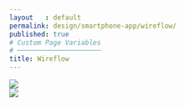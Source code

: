 ```yaml
---
layout   : default
permalink: design/smartphone-app/wireflow/
published: true
# Custom Page Variables
# ─────────────────────
title: Wireflow
---
```

<div class="row">
    <div class="col-12 text-center"> 
        <img class="wireflow_mobile" src="{{ site.baseurl }}/assets/img/wireflow_mobile.jpg">
    </div>
    <div class="col-12 text-center"> 
        <img class="wireflow_mobile" src="{{ site.baseurl }}/assets/img/wireframes_mobile.jpg">
    </div>
</div>